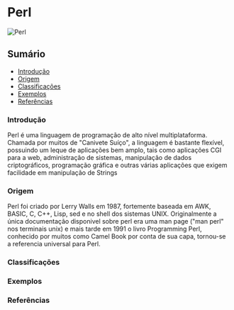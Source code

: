 # Perl
![Perl](http://www.w3big.com/perl/0020_999_1373967199_perl_256.png)
## Sumário
- [Introdução](#Introdução)
- [Origem](#Origem)
- [Classificações](#Classificações)
- [Exemplos](#Exemplos)
- [Referências](#Referências)
### Introdução

Perl é uma linguagem de programação de alto nível multiplataforma. Chamada por muitos de "Canivete Suíço", a linguagem é bastante flexível, possuindo um leque de aplicações bem amplo, tais como aplicações CGI para a web, administração de sistemas, manipulação de dados criptográficos, programação gráfica e outras várias aplicações que exigem facilidade em manipulação de Strings

### Origem

Perl foi criado por Lerry Walls em 1987, fortemente baseada em AWK, BASIC, C, C++, Lisp, sed e no shell dos sistemas UNIX. Originalmente a única documentação disponivel sobre perl era uma man page ("man perl" nos terminais unix) e mais tarde em 1991 o livro Programming Perl, conhecido por muitos como Camel Book por conta de sua capa, tornou-se a referencia universal para Perl.

### Classificações
### Exemplos
### Referências
